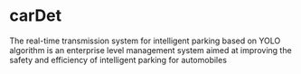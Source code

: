# carDet
The real-time transmission system for intelligent parking based on YOLO algorithm is an enterprise level management system aimed at improving the safety and efficiency of intelligent parking for automobiles
